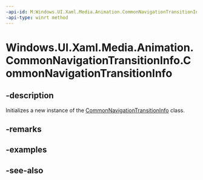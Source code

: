 ```yaml
---
-api-id: M:Windows.UI.Xaml.Media.Animation.CommonNavigationTransitionInfo.#ctor
-api-type: winrt method
---
```


<!-- Method syntax
public CommonNavigationTransitionInfo()
-->

# Windows.UI.Xaml.Media.Animation.CommonNavigationTransitionInfo.CommonNavigationTransitionInfo

## -description
Initializes a new instance of the [CommonNavigationTransitionInfo](commonnavigationtransitioninfo.md) class.


## -remarks

## -examples

## -see-also
